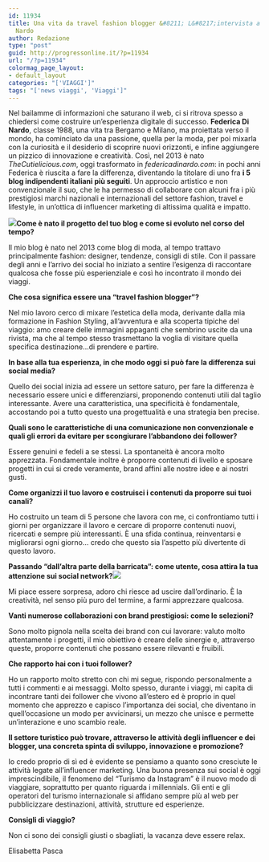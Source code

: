 ```yaml
---
id: 11934
title: Una vita da travel fashion blogger &#8211; L&#8217;intervista a Federica Di
  Nardo
author: Redazione
type: "post"
guid: http://progressonline.it/?p=11934
url: "/?p=11934"
colormag_page_layout:
- default_layout
categories: "['VIAGGI']"
tags: "['news viaggi', 'Viaggi']"
---
```


Nel bailamme di informazioni che saturano il web, ci si ritrova spesso a chiedersi come costruire un’esperienza digitale di successo. **Federica Di Nardo**, classe 1988, una vita tra Bergamo e Milano, ma proiettata verso il mondo, ha cominciato da una passione, quella per la moda, per poi mixarla con la curiosità e il desiderio di scoprire nuovi orizzonti, e infine aggiungere un pizzico di innovazione e creatività. Così, nel 2013 è nato *TheCutielicious.com*, oggi trasformato in *federicadinardo.com*: in pochi anni Federica è riuscita a fare la differenza, diventando la titolare di uno fra **i 5 blog indipendenti italiani più seguiti**. Un approccio artistico e non convenzionale il suo, che le ha permesso di collaborare con alcuni fra i più prestigiosi marchi nazionali e internazionali del settore fashion, travel e lifestyle, in un’ottica di influencer marketing di altissima qualità e impatto.

**![](https://progressonline.it/wp-content/uploads/2019/10/Rovaniemi-240x300.jpg)Come è nato il progetto del tuo blog e come si evoluto nel corso del tempo?**

Il mio blog è nato nel 2013 come blog di moda, al tempo trattavo principalmente fashion: designer, tendenze, consigli di stile. Con il passare degli anni e l’arrivo dei social ho iniziato a sentire l’esigenza di raccontare qualcosa che fosse più esperienziale e così ho incontrato il mondo dei viaggi.

**Che cosa significa essere una “travel fashion blogger”?**

Nel mio lavoro cerco di mixare l’estetica della moda, derivante dalla mia formazione in Fashion Styling, all’avventura e alla scoperta tipiche del viaggio: amo creare delle immagini appaganti che sembrino uscite da una rivista, ma che al tempo stesso trasmettano la voglia di visitare quella specifica destinazione…di prendere e partire.

**In base alla tua esperienza, in che modo oggi si può fare la differenza sui social media?**

Quello dei social inizia ad essere un settore saturo, per fare la differenza è necessario essere unici e differenziarsi, proponendo contenuti utili dal taglio interessante. Avere una caratteristica, una specificità è fondamentale, accostando poi a tutto questo una progettualità e una strategia ben precise.

**Quali sono le caratteristiche di una comunicazione non convenzionale e quali gli errori da evitare per scongiurare l’abbandono dei follower?**

Essere genuini e fedeli a se stessi. La spontaneità è ancora molto apprezzata. Fondamentale inoltre è proporre contenuti di livello e sposare progetti in cui si crede veramente, brand affini alle nostre idee e ai nostri gusti.

**Come organizzi il tuo lavoro e costruisci i contenuti da proporre sui tuoi canali?**

Ho costruito un team di 5 persone che lavora con me, ci confrontiamo tutti i giorni per organizzare il lavoro e cercare di proporre contenuti nuovi, ricercati e sempre più interessanti. È una sfida continua, reinventarsi e migliorarsi ogni giorno… credo che questo sia l’aspetto più divertente di questo lavoro.

**Passando “dall’altra parte della barricata”: come utente, cosa attira la tua attenzione sui social network?![](https://progressonline.it/wp-content/uploads/2019/10/India-240x300.jpg)**

Mi piace essere sorpresa, adoro chi riesce ad uscire dall’ordinario. È la creatività, nel senso più puro del termine, a farmi apprezzare qualcosa.

**Vanti numerose collaborazioni con brand prestigiosi: come le selezioni?**

Sono molto pignola nella scelta dei brand con cui lavorare: valuto molto attentamente i progetti, il mio obiettivo è creare delle sinergie e, attraverso queste, proporre contenuti che possano essere rilevanti e fruibili.

**Che rapporto hai con i tuoi follower?**

Ho un rapporto molto stretto con chi mi segue, rispondo personalmente a tutti i commenti e ai messaggi. Molto spesso, durante i viaggi, mi capita di incontrare tanti dei follower che vivono all’estero ed è proprio in quel momento che apprezzo e capisco l’importanza dei social, che diventano in quell’occasione un modo per avvicinarsi, un mezzo che unisce e permette un’interazione e uno scambio reale.

**Il settore turistico può trovare, attraverso le attività degli influencer e dei blogger, una concreta spinta di sviluppo, innovazione e promozione?**

Io credo proprio di sì ed è evidente se pensiamo a quanto sono cresciute le attività legate all’influencer marketing. Una buona presenza sui social è oggi imprescindibile, il fenomeno del “Turismo da Instagram” è il nuovo modo di viaggiare, soprattutto per quanto riguarda i millennials. Gli enti e gli operatori del turismo internazionale si affidano sempre più al web per pubblicizzare destinazioni, attività, strutture ed esperienze.

**Consigli di viaggio?**

Non ci sono dei consigli giusti o sbagliati, la vacanza deve essere relax.

Elisabetta Pasca